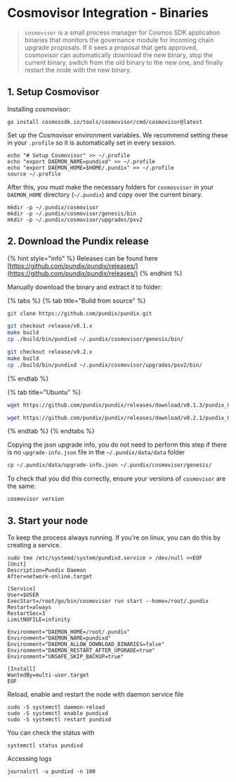 # Cosmovisor Integration - Binaries

> `cosmovisor` is a small process manager for Cosmos SDK application binaries that monitors the governance module for incoming chain upgrade proposals. If it sees a proposal that gets approved, cosmovisor can automatically download the new binary, stop the current binary, switch from the old binary to the new one, and finally restart the node with the new binary.

## 1. Setup Cosmovisor

Installing cosmovisor:

```
go install cosmossdk.io/tools/cosmovisor/cmd/cosmovisor@latest
```

Set up the Cosmovisor environment variables. We recommend setting these in your `.profile` so it is automatically set in every session.

```
echo "# Setup Cosmovisor" >> ~/.profile
echo "export DAEMON_NAME=pundixd" >> ~/.profile
echo "export DAEMON_HOME=$HOME/.pundix" >> ~/.profile
source ~/.profile
```

After this, you must make the necessary folders for `cosmosvisor` in your `DAEMON_HOME` directory (`~/.pundix`) and copy over the current binary.

```
mkdir -p ~/.pundix/cosmovisor
mkdir -p ~/.pundix/cosmovisor/genesis/bin
mkdir -p ~/.pundix/cosmovisor/upgrades/pxv2
```

## 2. Download the Pundix release

{% hint style="info" %}
Releases can be found here [https://github.com/pundix/pundix/releases/](https://github.com/pundix/pundix/releases/)
{% endhint %}

Manually download the binary and extract it to folder:

{% tabs %}
{% tab title="Build from source" %}
```sh
git clone https://github.com/pundix/pundix.git
```

```sh
git checkout release/v0.1.x
make build
cp ./build/bin/pundixd ~/.pundix/cosmovisor/genesis/bin/
```

```sh
git checkout release/v0.2.x
make build
cp ./build/bin/pundixd ~/.pundix/cosmovisor/upgrades/pxv2/bin/
```
{% endtab %}

{% tab title="Ubuntu" %}
```sh
wget https://github.com/pundix/pundix/releases/download/v0.1.3/pundix_0.1.3_Linux_x86_64.tar.gz && tar -xvf pundix_0.1.3_Linux_x86_64.tar.gz -C ~/.pundix/cosmovisor/genesis/

wget https://github.com/pundix/pundix/releases/download/v0.2.1/pundix_0.2.1_Linux_x86_64.tar.gz && tar -xvf pundix_0.2.1_Linux_x86_64.tar.gz -C ~/.pundix/cosmovisor/upgrades/pxv2/
```
{% endtab %}
{% endtabs %}

Copying the json upgrade info, you do not need to perform this step if there is no `upgrade-info.json` file in the `~/.pundix/data/data` folder

```sh
cp ~/.pundix/data/upgrade-info.json ~/.pundix/cosmovisor/genesis/
```

To check that you did this correctly, ensure your versions of `cosmovisor` are the same:

```
cosmovisor version
```

## 3. Start your node

To keep the process always running. If you're on linux, you can do this by creating a service.

```
sudo tee /etc/systemd/system/pundixd.service > /dev/null <<EOF
[Unit]
Description=Pundix Daemon
After=network-online.target

[Service]
User=$USER
ExecStart=/root/go/bin/cosmovisor run start --home=/root/.pundix
Restart=always
RestartSec=3
LimitNOFILE=infinity

Environment="DAEMON_HOME=/root/.pundix"
Environment="DAEMON_NAME=pundixd"
Environment="DAEMON_ALLOW_DOWNLOAD_BINARIES=false"
Environment="DAEMON_RESTART_AFTER_UPGRADE=true"
Environment="UNSAFE_SKIP_BACKUP=true"

[Install]
WantedBy=multi-user.target
EOF
```

Reload, enable and restart the node with daemon service file

```
sudo -S systemctl daemon-reload
sudo -S systemctl enable pundixd
sudo -S systemctl restart pundixd
```

You can check the status with

```
systemctl status pundixd
```

Accessing logs

```
journalctl -u pundixd -n 100
```
